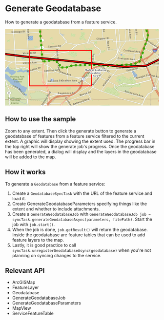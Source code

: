<h1>Generate Geodatabase</h1>

<p>How to generate a geodatabase from a feature service.</p>

<p><img src="GenerateGeodatabase.png"/></p>

<h2>How to use the sample</h2>

<p>Zoom to any extent. Then click the generate button to generate a geodatabase of features from a feature service
filtered to the current extent. A graphic will display showing the extent used. The progress bar in the top right
will show the generate job's progress. Once the geodatabase has been generated, a dialog will display and the layers in
the geodatabase will be added to the map.</p>

<h2>How it works</h2>

<p>To generate a <code>Geodatabase</code> from a feature service:</p>

<ol>
  <li>Create a <code>GeodatabaseSyncTask</code> with the URL of the feature service and load it.</li>
  <li>Create </code>GenerateGeodatabaseParameters</code> specifying things like the extent and whether to include
  attachments.</li>
  <li>Create a <code>GenerateGeodatabaseJob</code> with <code>GenerateGeodatabaseJob job = syncTask.generateGeodatabaseAsync(parameters, filePath)</code>. Start the job with <code>job.start()</code>.</li>
  <li>When the job is done, <code>job.getResult()</code> will return the geodatabase. Inside the geodatabase are
  feature tables that can be used to add feature layers to the map.</li>
  <li>Lastly, it is good practice to call <code>syncTask.unregisterGeodatabaseAsync(geodatabase)</code> when
  you're not planning on syncing changes to the service.</li>
</ol>

<h2>Relevant API</h2>

<ul>
  <li>ArcGISMap</li>
  <li>FeatureLayer</li>
  <li>Geodatabase</li>
  <li>GenerateGeodatabaseJob</li>
  <li>GenerateGeodatabaseParameters</li>
  <li>MapView</li>
  <li>ServiceFeatureTable</li>
</ul>
